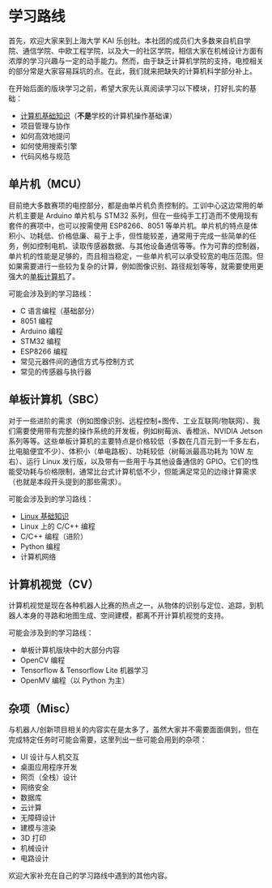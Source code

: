 # 学习路线

首先，欢迎大家来到上海大学 KAI 乐创社。本社团的成员们大多数来自机自学院、通信学院、中欧工程学院，以及大一的社区学院，相信大家在机械设计方面有浓厚的学习兴趣与一定的动手能力。然而，由于缺乏计算机学院的支持，电控相关的部分常是大家容易踩坑的点。在此，我们就来把缺失的计算机科学部分补上。

在开始后面的版块学习之前，希望大家先认真阅读学习以下模块，打好扎实的基础：

* [计算机基础知识](./basic/cs-basic/beginning.md)（**不是**学校的计算机操作基础课）
* 项目管理与协作
* 如何高效地提问
* 如何使用搜索引擎
* 代码风格与规范

## 单片机（MCU）

目前绝大多数赛项的电控部分，都是由单片机负责控制的。工训中心这边常用的单片机主要是 Arduino 单片机与 STM32 系列，但在一些纯手工打造而不使用现有套件的赛项中，也可以按需使用 ESP8266、8051 等单片机。单片机的特点是体积小、功耗低、价格低廉、易于上手，但性能较差，通常用于完成一些简单的任务，例如控制电机、读取传感器数据、与其他设备通信等等。作为可靠的控制器，单片机的性能是足够的，而且相当稳定，一些单片机可以承受较宽的电压范围。但如果需要进行一些较为复杂的计算，例如图像识别、路径规划等等，就需要使用更强大的[单板计算机](#单板计算机sbc)了。

可能会涉及到的学习路线：

* C 语言编程（基础部分）
* 8051 编程
* Arduino 编程
* STM32 编程
* ESP8266 编程
* 常见元器件间的通信方式与控制方式
* 常见的传感器与执行器

## 单板计算机（SBC）

对于一些进阶的需求（例如图像识别、远程控制+图传、工业互联网/物联网）、我们需要使用带有完整的操作系统的开发板，例如树莓派、香橙派、NVIDIA Jetson 系列等等。这些单板计算机的主要特点是价格较低（多数在几百元到一千多左右，比电脑便宜不少）、体积小（单电路板）、功耗较低（树莓派最高功耗为 10W 左右）、运行 Linux 发行版，以及带有一些用于与其他设备通信的 GPIO。它们的性能受功耗与价格限制，通常比台式计算机低不少，但能满足常见的边缘计算需求（也就是本段开头提到的那些需求）。

可能会涉及到的学习路线：

* [Linux 基础知识](./sbc/linux-basic/beginning.md)
* Linux 上的 C/C++ 编程
* C/C++ 编程（进阶）
* Python 编程
* 计算机网络

## 计算机视觉（CV）

计算机视觉是现在各种机器人比赛的热点之一，从物体的识别与定位、追踪，到机器人本身的寻路和地图生成、空间建模，都离不开计算机视觉的支持。

可能会涉及到的学习路线：

* 单板计算机版块中的大部分内容
* OpenCV 编程
* Tensorflow & Tensorflow Lite 机器学习
* OpenMV 编程（以 Python 为主）

## 杂项（Misc）

与机器人/创新项目相关的内容实在是太多了，虽然大家并不需要面面俱到，但在完成特定任务时可能会需要，这里列出一些可能会用到的杂项：

* UI 设计与人机交互
* 桌面应用程序开发
* 网页（全栈）设计
* 网络安全
* 数据库
* 云计算
* 无障碍设计
* 建模与渲染
* 3D 打印
* 机械设计
* 电路设计

欢迎大家补充在自己的学习路线中遇到的其他内容。

